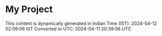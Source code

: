 # My Project

This content is dynamically generated in Indian Time (IST): 2024-04-12 02:09:06 IST
Converted to UTC: 2024-04-11 20:39:06 UTC
